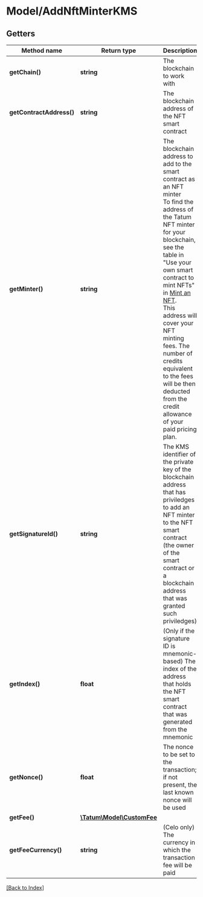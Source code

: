 # Model/AddNftMinterKMS

## Getters

Method name | Return type | Description | Notes
------------ | ------------- | ------------- | -------------
**getChain()** | **string** | The blockchain to work with |
**getContractAddress()** | **string** | The blockchain address of the NFT smart contract |
**getMinter()** | **string** | The blockchain address to add to the smart contract as an NFT minter<br/>To find the address of the Tatum NFT minter for your blockchain, see the table in "Use your own smart contract to mint NFTs" in <a href="#operation/NftMintErc721">Mint an NFT</a>.<br/>This address will cover your NFT minting fees. The number of credits equivalent to the fees will be then deducted from the credit allowance of your paid pricing plan. |
**getSignatureId()** | **string** | The KMS identifier of the private key of the blockchain address that has priviledges to add an NFT minter to the NFT smart contract (the owner of the smart contract or a blockchain address that was granted such priviledges) |
**getIndex()** | **float** | (Only if the signature ID is mnemonic-based) The index of the address that holds the NFT smart contract that was generated from the mnemonic | [optional]
**getNonce()** | **float** | The nonce to be set to the transaction; if not present, the last known nonce will be used | [optional]
**getFee()** | [**\Tatum\Model\CustomFee**](CustomFee.md) |  | [optional]
**getFeeCurrency()** | **string** | (Celo only) The currency in which the transaction fee will be paid | [optional]

[[Back to Index]](../index.md)
